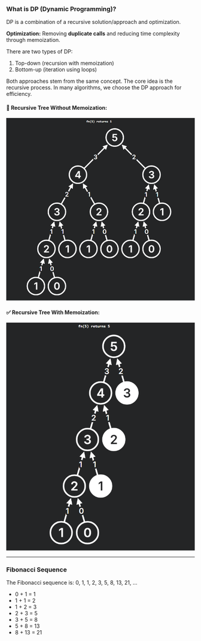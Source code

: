 ### What is DP (Dynamic Programming)?

DP is a combination of a recursive solution/approach and optimization.

**Optimization:** Removing **duplicate calls** and reducing time complexity through memoization.

There are two types of DP:
1. Top-down (recursion with memoization)
2. Bottom-up (iteration using loops)

Both approaches stem from the same concept. The core idea is the recursive process. In many algorithms, we choose the DP approach for efficiency.

#### 🔁 Recursive Tree Without Memoization:
![Recursive Tree without Memoization](dp-no-memoization.png)

#### ✅ Recursive Tree With Memoization:
![Recursive Tree with Memoization](dp-with-memoization.png)

---

### Fibonacci Sequence

The Fibonacci sequence is:
0, 1, 1, 2, 3, 5, 8, 13, 21, …

- 0 + 1 = 1  
- 1 + 1 = 2  
- 1 + 2 = 3  
- 2 + 3 = 5  
- 3 + 5 = 8  
- 5 + 8 = 13  
- 8 + 13 = 21  